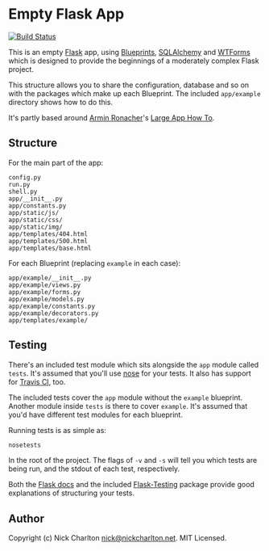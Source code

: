# Empty Flask App

[![Build Status](https://travis-ci.org/nickcharlton/empty-flask-app.svg?branch=master)](https://travis-ci.org/nickcharlton/empty-flask-app)

This is an empty [Flask][] app, using [Blueprints][], [SQLAlchemy][] and [WTForms][]
which is designed to provide the beginnings of a moderately complex Flask project.

This structure allows you to share the configuration, database and so on with the
packages which make up each Blueprint. The included `app/example` directory shows
how to do this.

It's partly based around [Armin Ronacher][]'s [Large App How To][].

## Structure

For the main part of the app:

```
config.py
run.py
shell.py
app/__init__.py
app/constants.py
app/static/js/
app/static/css/
app/static/img/
app/templates/404.html
app/templates/500.html
app/templates/base.html
```

For each Blueprint (replacing `example` in each case):

```
app/example/__init__.py
app/example/views.py
app/example/forms.py
app/example/models.py
app/example/constants.py
app/example/decorators.py
app/templates/example/
```

## Testing

There's an included test module which sits alongside the `app` module called
`tests`. It's assumed that you'll use [nose][] for your tests. It also has
support for [Travis CI][], too.

The included tests cover the `app` module without the `example` blueprint.
Another module inside `tests` is there to cover `example`. It's assumed that
you'd have different test modules for each blueprint.

Running tests is as simple as:

```sh
nosetests
```

In the root of the project. The flags of `-v` and `-s` will tell you which
tests are being run, and the stdout of each test, respectively.

Both the [Flask docs][] and the included [Flask-Testing][] package provide
good explanations of structuring your tests.

## Author

Copyright (c) Nick Charlton <nick@nickcharlton.net>. MIT Licensed.

[Flask]: http://flask.pocoo.org/
[Blueprints]: http://flask.pocoo.org/docs/blueprints/
[SQLAlchemy]: http://www.sqlalchemy.org/
[WTForms]: http://wtforms.readthedocs.org/en/latest/
[Armin Ronacher]: https://github.com/mitsuhiko
[Large App How To]: https://github.com/mitsuhiko/flask/wiki/Large-app-how-to
[nose]: https://nose.readthedocs.org/en/latest/
[Travis CI]: https://travis-ci.org/
[Flask docs]: http://flask.pocoo.org/docs/testing/
[Flask-Testing]: https://pythonhosted.org/Flask-Testing/
